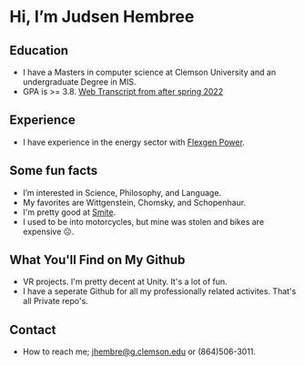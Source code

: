 # Hi, I’m Judsen Hembree
## Education
- I have a Masters in computer science at Clemson University and an undergraduate Degree in MIS. 
- GPA is >= 3.8. [Web Transcript from after spring 2022](https://drive.google.com/file/d/1KHTMyvGdr2Ixft96clxh-Jo4aytga4FK/view?usp=sharing)
## Experience
- I have experience in the energy sector with [Flexgen Power](https://flexgen.com).
## Some fun facts
- I’m interested in Science, Philosophy, and Language.
- My favorites are Wittgenstein, Chomsky, and Schopenhaur.
- I'm pretty good at [Smite](https://www.smitegame.com/).
- I used to be into motorcycles, but mine was stolen and bikes are expensive ☹️. 
## What You'll Find on My Github
- VR projects. I'm pretty decent at Unity. It's a lot of fun.  
- I have a seperate Github for all my professionally related activites. That's all Private repo's. 
## Contact
- How to reach me; jhembre@g.clemson.edu or (864)506-3011.
